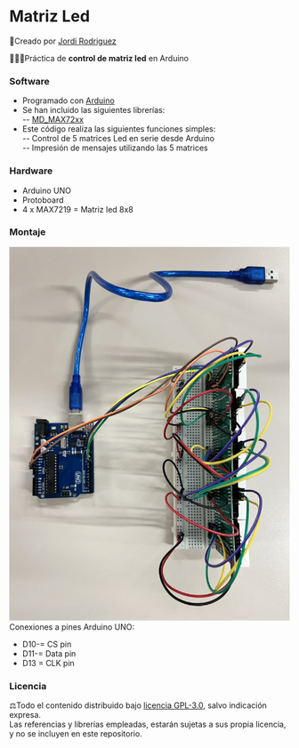 # Matriz Led  
🔗Creado por [Jordi Rodriguez](https://github.com/jordirdp)  

👨🏻‍💻Práctica de **control de matriz led** en Arduino  
    
### Software  
- Programado con [Arduino](https://www.arduino.cc/en/software)
- Se han incluido las siguientes librerías:  
-- [MD_MAX72xx](https://github.com/MajicDesigns/MD_MAX72XX)  
- Este código realiza las siguientes funciones simples:  
-- Control de 5 matrices Led en serie desde Arduino  
-- Impresión de mensajes utilizando las 5 matrices

### Hardware  
- Arduino UNO  
- Protoboard
- 4 x MAX7219 = Matriz led 8x8  

### Montaje  
![Imagen](/Images/Matriz_Led.JPEG)  
Conexiones a pines Arduino UNO:  
- D10-= CS pin  
- D11-= Data pin  
- D13 = CLK pin  

### Licencia  
⚖️Todo el contenido distribuido bajo [licencia GPL-3.0](https://www.gnu.org/licenses/gpl-3.0), salvo indicación expresa.  
Las referencias y librerías empleadas, estarán sujetas a sus propia licencia, y no se incluyen en este repositorio.  
